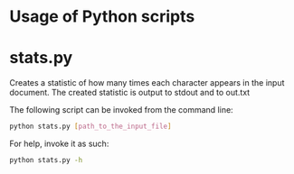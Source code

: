 # Usage of Python scripts

# stats.py

Creates a statistic of how many times each character appears in the input document. The created statistic is output to stdout and to out.txt

The following script can be invoked from the command line:

```bash
python stats.py [path_to_the_input_file]
```

For help, invoke it as such:

```bash
python stats.py -h
```

